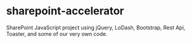 # sharepoint-accelerator
SharePoint JavaScript project using jQuery, LoDash, Bootstrap, Rest Api, Toaster, and some of our very own code.

